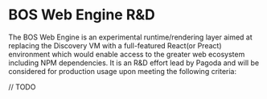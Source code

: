 # BOS Web Engine R&D

The BOS Web Engine is an experimental runtime/rendering layer aimed at replacing the Discovery VM with a full-featured React(or Preact) environment which would enable access to the greater web ecosystem including NPM dependencies. It is an R&D effort lead by Pagoda and will be considered for production usage upon meeting the following criteria:

// TODO

